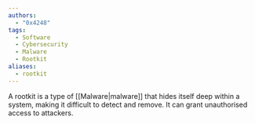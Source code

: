 ```yaml
---
authors:
  - "0x4248"
tags:
  - Software
  - Cybersecurity
  - Malware
  - Rootkit
aliases:
  - rootkit
---
```

A rootkit is a type of [[Malware|malware]] that hides itself deep within a system, making it difficult to detect and remove. It can grant unauthorised access to attackers.

